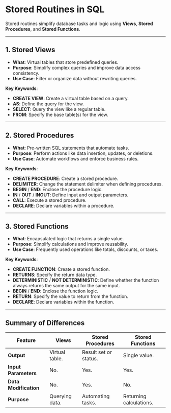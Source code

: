 # Stored Routines in SQL  

Stored routines simplify database tasks and logic using **Views**, **Stored Procedures**, and **Stored Functions**.

---

## 1. Stored Views  

- **What**: Virtual tables that store predefined queries.  
- **Purpose**: Simplify complex queries and improve data access consistency.  
- **Use Case**: Filter or organize data without rewriting queries.  

**Key Keywords**:  
- **CREATE VIEW**: Create a virtual table based on a query.  
- **AS**: Define the query for the view.  
- **SELECT**: Query the view like a regular table.  
- **FROM**: Specify the base table(s) for the view.  

---

## 2. Stored Procedures  

- **What**: Pre-written SQL statements that automate tasks.  
- **Purpose**: Perform actions like data insertion, updates, or deletions.  
- **Use Case**: Automate workflows and enforce business rules.  

**Key Keywords**:  
- **CREATE PROCEDURE**: Create a stored procedure.  
- **DELIMITER**: Change the statement delimiter when defining procedures.  
- **BEGIN** / **END**: Enclose the procedure logic.  
- **IN** / **OUT** / **INOUT**: Define input and output parameters.  
- **CALL**: Execute a stored procedure.  
- **DECLARE**: Declare variables within a procedure.  

---

## 3. Stored Functions  

- **What**: Encapsulated logic that returns a single value.  
- **Purpose**: Simplify calculations and improve reusability.  
- **Use Case**: Frequently used operations like totals, discounts, or taxes.  

**Key Keywords**:  
- **CREATE FUNCTION**: Create a stored function.  
- **RETURNS**: Specify the return data type.  
- **DETERMINISTIC** / **NOT DETERMINISTIC**: Define whether the function always returns the same output for the same input.  
- **BEGIN** / **END**: Enclose the function logic.  
- **RETURN**: Specify the value to return from the function.  
- **DECLARE**: Declare variables within the function.  

---

## Summary of Differences  

| **Feature**          | **Views**         | **Stored Procedures**  | **Stored Functions**   |  
|-----------------------|------------------|------------------------|------------------------|  
| **Output**           | Virtual table.    | Result set or status.  | Single value.          |  
| **Input Parameters**  | No.              | Yes.                   | Yes.                   |  
| **Data Modification** | No.              | Yes.                   | No.                    |  
| **Purpose**           | Querying data.   | Automating tasks.      | Returning calculations.|  
